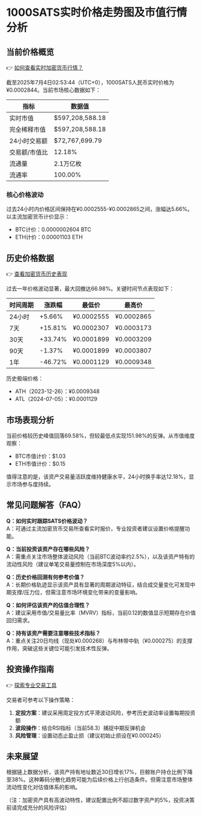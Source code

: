 # 1000SATS实时价格走势图及市值行情分析

## 当前价格概览
👉 [如何查看实时加密货币行情？](https://bit.ly/okx_welcome)

截至2025年7月4日02:53:44（UTC+0），1000SATS人民币实时价格为¥0.0002844。当前市场核心数据如下：

| 指标                | 数据值               |
|---------------------|----------------------|
| 实时市值            | $597,208,588.18      |
| 完全稀释市值        | $597,208,588.18      |
| 24小时交易额        | $72,767,699.79       |
| 交易额/市值比       | 12.18%               |
| 流通量              | 2.1万亿枚            |
| 流通率              | 100.00%              |

### 核心价格波动
过去24小时内价格区间保持在¥0.0002555-¥0.0002865之间，涨幅达5.66%。以主流加密货币计价显示：
- BTC计价：0.0000002604 BTC
- ETH计价：0.00001103 ETH

## 历史价格数据
👉 [查看加密货币历史表现](https://bit.ly/okx_welcome)

过去一年价格波动显著，最大回撤达66.98%。关键时间节点表现如下：

| 时间周期 | 涨跌幅   | 最低价      | 最高价      |
|----------|----------|-------------|-------------|
| 24小时   | +5.66%   | ¥0.0002555  | ¥0.0002865  |
| 7天      | +15.81%  | ¥0.0002307  | ¥0.0003173  |
| 30天     | +33.74%  | ¥0.0001899  | ¥0.0003209  |
| 90天     | -1.37%   | ¥0.0001899  | ¥0.0003807  |
| 1年      | -46.72%  | ¥0.0001129  | ¥0.0009348  |

历史极端价格：
- ATH（2023-12-26）：¥0.0009348
- ATL（2024-07-05）：¥0.0001129

## 市场表现分析
当前价格较历史峰值回落69.58%，但较最低点实现151.98%的反弹。从市值维度观察：
- BTC市值计价：$1.03
- ETH市值计价：$0.15

值得注意的是，该资产交易量活跃度维持健康水平，24小时换手率达12.18%，显示市场参与度持续。

## 常见问题解答（FAQ）

**Q：如何实时跟踪SATS价格波动？**  
A：可通过主流加密货币交易所查看实时报价，专业投资者建议设置价格提醒功能。

**Q：当前投资该资产存在哪些风险？**  
A：需重点关注市场整体波动风险（当前BTC波动率约2.5%），以及该资产特有的流动性风险（建议单笔交易量控制在市场深度5%以内）。

**Q：历史价格回测有何参考价值？**  
A：长期价格轨迹显示该资产具有显著的周期波动特征，结合成交量变化可发现中期支撑/压力位，但需注意市场环境变化带来的变量影响。

**Q：如何评估该资产的估值合理性？**  
A：建议采用市值/交易量比率（MVRV）指标，当前0.12的数值显示短期存在价值回归需求。

**Q：持有该资产需要注意哪些技术指标？**  
A：重点关注20日均线（现处¥0.000268）与布林带中轨（¥0.000275）的支撑作用，突破这些关键位可能引发技术性反弹。

## 投资操作指南
👉 [探索专业交易工具](https://bit.ly/okx_welcome)

交易者可参考以下操作策略：
1. **定投方案**：建议采用周定投方式平滑波动风险，参考历史波动率设置每期投资额
2. **波段操作**：结合RSI指标（当前58.3）捕捉中期反弹机会
3. **风险管理**：设置动态止盈止损（建议初始止损设在¥0.000245）

## 未来展望
根据链上数据分析，该资产持有地址数近30日增长17%，巨鲸账户持仓比例下降至38%。这种筹码分散化趋势可能为后续价格上行创造条件。但需注意市场整体流动性变化对估值体系的影响。

（注：加密资产具有高波动特性，建议配置比例不超过数字资产的5%，投资决策前请完成充分的风险评估）
